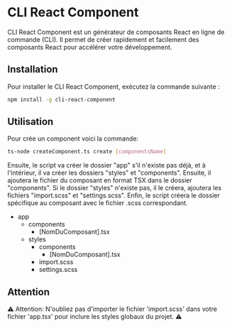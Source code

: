 # CLI React Component

CLI React Component est un générateur de composants React en ligne de commande (CLI). Il permet de créer rapidement et facilement des composants React pour accélérer votre développement.

## Installation

Pour installer le CLI React Component, exécutez la commande suivante :

```bash
npm install -g cli-react-component
```

## Utilisation

Pour crée un component voici la commande:

```bash
ts-node createComponent.ts create [componentsName]
```

Ensuite, le script va créer le dossier "app" s'il n'existe pas déjà, et à l'intérieur, il va créer les dossiers "styles" et "components". Ensuite, il ajoutera le fichier du composant en format TSX dans le dossier "components". Si le dossier "styles" n'existe pas, il le créera, ajoutera les fichiers "import.scss" et "settings.scss". Enfin, le script créera le dossier spécifique au composant avec le fichier .scss correspondant.

- app
  - components
    - [NomDuComposant].tsx
  - styles
    - components
      - [NomDuComposant].tsx
    - import.scss
    - settings.scss

## Attention

⚠️ Attention: N'oubliez pas d'importer le fichier 'import.scss' dans votre fichier 'app.tsx' pour inclure les styles globaux du projet. ⚠️
